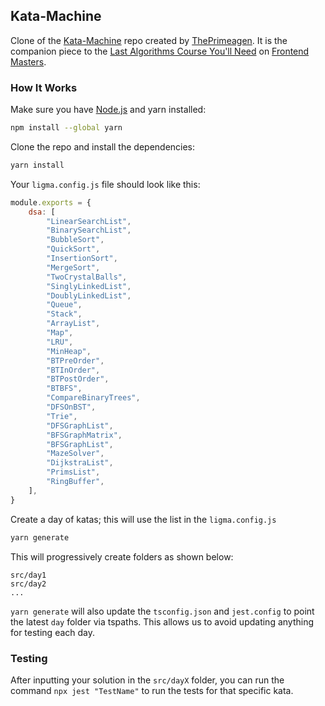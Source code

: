 ## Kata-Machine

Clone of the [Kata-Machine](https://github.com/ThePrimeagen/kata-machine/tree/master) repo created by [ThePrimeagen](https://twitch.tv/ThePrimeagen). It is the companion piece to the [Last Algorithms Course You'll Need](https://frontendmasters.com/courses/algorithms/introduction/) on [Frontend Masters](https://frontendmasters.com/).

### How It Works

Make sure you have [Node.js](https://nodejs.org/en/) and yarn installed:

```bash
npm install --global yarn
```

Clone the repo and install the dependencies:

```bash
yarn install
```

Your `ligma.config.js` file should look like this:

```javascript
module.exports = {
    dsa: [
        "LinearSearchList",
        "BinarySearchList",
        "BubbleSort",
        "QuickSort",
        "InsertionSort",
        "MergeSort",
        "TwoCrystalBalls",
        "SinglyLinkedList",
        "DoublyLinkedList",
        "Queue",
        "Stack",
        "ArrayList",
        "Map",
        "LRU",
        "MinHeap",
        "BTPreOrder",
        "BTInOrder",
        "BTPostOrder",
        "BTBFS",
        "CompareBinaryTrees",
        "DFSOnBST",
        "Trie",
        "DFSGraphList",
        "BFSGraphMatrix",
        "BFSGraphList",
        "MazeSolver",
        "DijkstraList",
        "PrimsList",
        "RingBuffer",
    ],
}
```

Create a day of katas; this will use the list in the `ligma.config.js`

```bash
yarn generate
```

This will progressively create folders as shown below:

```
src/day1
src/day2
...
```

`yarn generate` will also update the `tsconfig.json` and `jest.config` to point
the latest `day` folder via tspaths.  This allows us to avoid updating anything
for testing each day.

### Testing

After inputting your solution in the `src/dayX` folder, you can run the command `npx jest "TestName"` to run the tests for that specific kata.